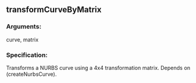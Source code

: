 ## transformCurveByMatrix
### Arguments: 
curve, matrix
### Specification: 
Transforms a NURBS curve using a 4x4 transformation matrix. Depends on (createNurbsCurve).
